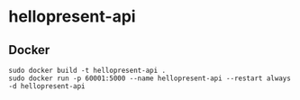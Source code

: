 # hellopresent-api

## Docker

```
sudo docker build -t hellopresent-api .
sudo docker run -p 60001:5000 --name hellopresent-api --restart always -d hellopresent-api
```
